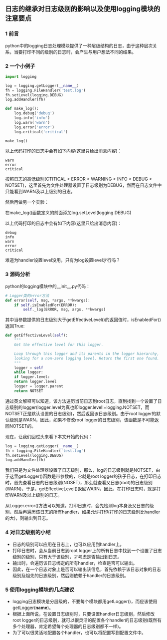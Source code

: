 ## 日志的继承对日志级别的影响以及使用logging模块的注意要点

### 1 前言

python中的logging日志处理模块提供了一种层级结构的日志，由于这种层次关系，当要打印不同的级别的日志时，会产生与用户想法不同的结果。

### 2 一个小例子

```python
import logging

log = logging.getLogger(__name__)
fh = logging.FileHandler('test.log')
fh.setLevel(logging.DEBUG)
log.addHandler(fh)

def make_log():
    log.debug('debug')
    log.info('info')
    log.warn('warn')
    log.error('error')
    log.critical('critical')

make_log()
```

以上代码打印的日志中会有如下内容(这里只给出消息内容)：

```
warn
error
critical
```

按照日志的高低级别(CTITICAL > ERROR > WARNING > INFO > DEBUG > NOTSET)，这里首先为文件处理器设置了日志级别为DEBUG，然而在日志文件中只能看到WARN及以上级别的日志。

然后再做另一个实验：

在make_log()函数定义的前面添加log.setLevel(logging.DEBUG)

以上代码打印的日志中会有如下内容(这里只给出消息内容)：

```
debug
info
warn
error
critical
```

难道为handler设置level没用，只有为log设置level才行吗？

### 3 源码分析

python的logging模块中的__init__.py代码：

```python
# Logger类的error方法
def error(self, msg, *args, **kwargs):
    if self.isEnabledFor(ERROR):
        self._log(ERROR, msg, args, **kwargs)
```

其中当参数提供的日志级别大于getEffectiveLevel()的返回值时，isEnabledFor()返回True:

```python
def getEffectiveLevel(self):
	"""
	Get the effective level for this logger.

	Loop through this logger and its parents in the logger hierarchy,
	looking for a non-zero logging level. Return the first one found.
	"""
	logger = self
	while logger:
	if logger.level:
	return logger.level
	logger = logger.parent
	return NOTSET
```

通过英文解释可以知道，该方法遍历当前日志到root日志，直到找到一个设置了日志级别的logger(logger.level为真也即logger.level!=logging.NOTSET，而NOTSET正是默认设置的日志级别)，然后返回该日志级别。由于root logger的默认级别是WARN，因此，如果不修改root logger的日志级别，该函数是不可能返回NOTSET的。

现在，让我们回过头来看下本文开始的代码：

```python
log = logging.getLogger(__name__)
fh = logging.FileHandler('test.log')
fh.setLevel(logging.DEBUG)
log.addHandler(fh)
```

我们只是为文件处理器设置了日志级别，那么，log的日志级别就是NOTSET，由于这里getLogger()函数是带参数的，它就是root logger的孩子日志，在打印日志时，首先查看日志的日志级别(NOSET)，那么就查看父日志(root)的日志级别(WARN)，于是，getEffectiveLevel()返回WARN，因此，在打印日志时，就是打印WARN及以上级别的日志。

从Logger.error()方法可以知道，打印日志时，会先检测log本身及父日志的级别，然后再遍历该日志的所有handler，如果允许打印(打印的日志级别比handler的大)，则输出到日志。

### 4 对日志级别的小结

* 日志的级别可以应用在日志上，也可以应用到handler上。
* 打印日志时，会从当前日志到root logger上的所有日志中找到一个设置了日志级别的级别，只有大于该级别，才考虑是否输出到日志。
* 输出时，会遍历该日志绑定的所有handler，检查是否可以输出。
* 因此，在一个日志对象上是否可以输出该信息，首先依赖于该日志对象的日志级别及祖先的日志级别，然后则依赖于handler的日志级别。

### 5 使用logging模块的几点建议

* logging日志模块是分层级的，不要每个模块都用getLogger()，而应该使用getLogger(__name__)。
* 根据上面所说，在设置日志级别时，只要设置handler日志级别，然后修改root logger的日志级别，就可以很灵活的配置各个handler的日志级别(既然有多个处理器，肯定希望每个处理器的日志级别都不一样)。
* 为了可以很灵活地配置各个handler，也可以将配置写到配置文件中。